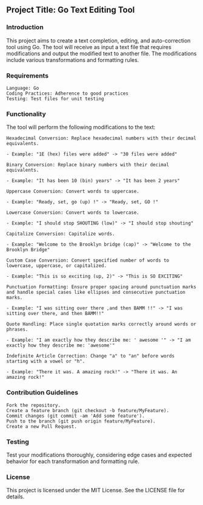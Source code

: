 ## Project Title: Go Text Editing Tool
### Introduction

This project aims to create a text completion, editing, and auto-correction tool using Go. The tool will receive as input a text file that requires modifications and output the modified text to another file. The modifications include various transformations and formatting rules.

### Requirements

    Language: Go
    Coding Practices: Adherence to good practices
    Testing: Test files for unit testing

### Functionality

The tool will perform the following modifications to the text:

    Hexadecimal Conversion: Replace hexadecimal numbers with their decimal equivalents.

    - Example: "1E (hex) files were added" -> "30 files were added"

    Binary Conversion: Replace binary numbers with their decimal equivalents.

    - Example: "It has been 10 (bin) years" -> "It has been 2 years"

    Uppercase Conversion: Convert words to uppercase.

    - Example: "Ready, set, go (up) !" -> "Ready, set, GO !"

    Lowercase Conversion: Convert words to lowercase.

    - Example: "I should stop SHOUTING (low)" -> "I should stop shouting"

    Capitalize Conversion: Capitalize words.

    - Example: "Welcome to the Brooklyn bridge (cap)" -> "Welcome to the Brooklyn Bridge"

    Custom Case Conversion: Convert specified number of words to lowercase, uppercase, or capitalized.

    - Example: "This is so exciting (up, 2)" -> "This is SO EXCITING"

    Punctuation Formatting: Ensure proper spacing around punctuation marks and handle special cases like ellipses and consecutive punctuation marks.

    - Example: "I was sitting over there ,and then BAMM !!" -> "I was sitting over there, and then BAMM!!"

    Quote Handling: Place single quotation marks correctly around words or phrases.

    - Example: "I am exactly how they describe me: ' awesome '" -> "I am exactly how they describe me: 'awesome'"

    Indefinite Article Correction: Change "a" to "an" before words starting with a vowel or "h".

    - Example: "There it was. A amazing rock!" -> "There it was. An amazing rock!"

### Contribution Guidelines

    Fork the repository.
    Create a feature branch (git checkout -b feature/MyFeature).
    Commit changes (git commit -am 'Add some feature').
    Push to the branch (git push origin feature/MyFeature).
    Create a new Pull Request.

### Testing

Test your modifications thoroughly, considering edge cases and expected behavior for each transformation and formatting rule.

### License

This project is licensed under the MIT License. See the LICENSE file for details.